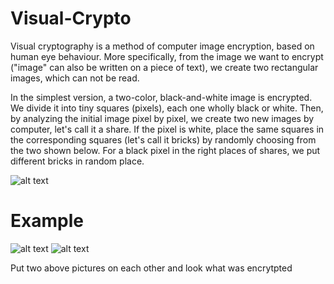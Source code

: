 <h1> Visual-Crypto </h1>

Visual cryptography is a method of computer image encryption, based on human eye behaviour.
More specifically, from the image we want to encrypt ("image" can also be written on a piece of text),
we create two rectangular images, which can not be read.


In the simplest version, a two-color, black-and-white image is encrypted.
We divide it into tiny squares (pixels), each one wholly black or white.
Then, by analyzing the initial image pixel by pixel, we create two new images by computer,
let's call it a share. If the pixel is white, place the same squares in the corresponding squares (let's call it bricks)
by randomly choosing from the two shown below.
For a black pixel in the right places of shares, we put different bricks in random place.

![alt text](http://www.deltami.edu.pl/temat/matematyka/zastosowania/2012/06/30/1207jaszu2_thumb_350px.png)

<h1> Example </h1>

![alt text](http://www.deltami.edu.pl/temat/matematyka/zastosowania/2012/06/30/jas1_thumb_350px.png)
![alt text](http://www.deltami.edu.pl/temat/matematyka/zastosowania/2012/06/30/jas2_thumb_350px.png)

Put two above pictures on each other and look what was encrytpted
